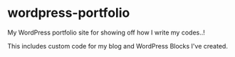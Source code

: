 # wordpress-portfolio
My WordPress portfolio site for showing off how I write my codes..! 

This includes custom code for my blog and WordPress Blocks I've created.
